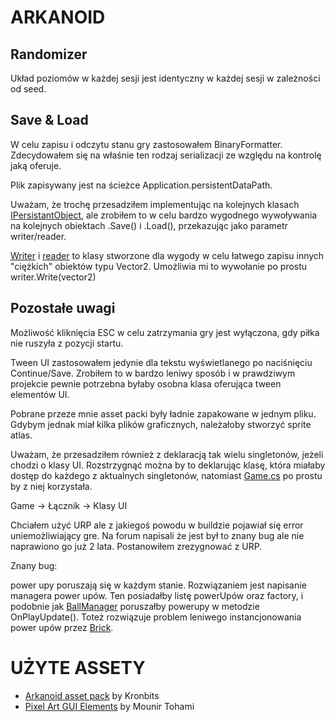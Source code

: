 # ARKANOID

## Randomizer

Układ poziomów w każdej sesji jest identyczny w każdej sesji w zależności od seed.

## Save & Load

W celu zapisu i odczytu stanu gry zastosowałem BinaryFormatter. Zdecydowałem się na właśnie ten rodzaj serializacji ze względu na kontrolę jaką oferuje.

Plik zapisywany jest na ścieżce Application.persistentDataPath.

Uważam, że trochę przesadziłem implementując na kolejnych klasach [IPersistantObject](Assets/Natoniewski_Arkanoid/Scripts/GameSave/IPersistantObject.cs), ale zrobiłem to w celu bardzo wygodnego wywoływania na kolejnych obiektach .Save() i .Load(), przekazując jako parametr writer/reader.

[Writer](Assets/Natoniewski_Arkanoid/Scripts/GameSave/GameDataWriter.cs) i [reader](Assets/Natoniewski_Arkanoid/Scripts/GameSave/GameDataReader.cs) to klasy stworzone dla wygody w celu łatwego zapisu innych "ciężkich" obiektów typu Vector2. Umożliwia mi to wywołanie po prostu writer.Write(vector2)

## Pozostałe uwagi

Możliwość kliknięcia ESC w celu zatrzymania gry jest wyłączona, gdy piłka nie ruszyła z pozycji startu.

Tween UI zastosowałem jedynie dla tekstu wyświetlanego po naciśnięciu Continue/Save. Zrobiłem to w bardzo leniwy sposób i w prawdziwym projekcie pewnie potrzebna byłaby osobna klasa oferująca tween elementów UI.

Pobrane przeze mnie asset packi były ładnie zapakowane w jednym pliku. Gdybym jednak miał kilka plików graficznych, należałoby stworzyć sprite atlas.

Uważam, że przesadziłem również z deklaracją tak wielu singletonów, jeżeli chodzi o klasy UI. Rozstrzygnąć można by to deklarując klasę, która miałaby dostęp do każdego z aktualnych singletonów, natomiast [Game.cs](Assets/Natoniewski_Arkanoid/Scripts/PersistantGame/Game.cs) po prostu by z niej korzystała.

Game -> Łącznik -> Klasy UI

Chciałem użyć URP ale z jakiegoś powodu w buildzie pojawiał się error uniemożliwiający gre. Na forum napisali że jest był to znany bug ale nie naprawiono go już 2 lata. Postanowiłem zrezygnować z URP.

Znany bug:

power upy poruszają się w każdym stanie. Rozwiązaniem jest napisanie managera power upów. Ten posiadałby listę powerUpów oraz factory, i podobnie jak [BallManager](Assets/Natoniewski_Arkanoid/Scripts/PersistantGame/BallManager.cs) poruszałby powerupy w metodzie OnPlayUpdate(). Toteż rozwiązuje problem leniwego instancjonowania power upów przez [Brick](Assets/Natoniewski_Arkanoid/Scripts/GameLevel/Bricks/Brick.cs).

# UŻYTE ASSETY

- [Arkanoid asset pack](https://kronbits.itch.io/matriax-free-assets) by Kronbits
- [Pixel Art GUI Elements](https://mounirtohami.itch.io/pixel-art-gui-elements) by Mounir Tohami